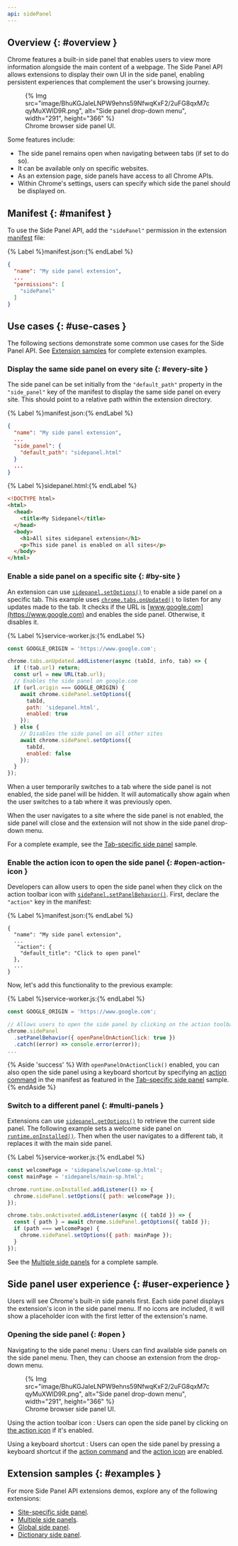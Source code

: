 ```yaml
---
api: sidePanel
---
```


## Overview {: #overview }

Chrome features a built-in side panel that enables users to view more information alongside the main content of a webpage. The Side Panel API allows extensions to display their own UI in the side panel, enabling persistent experiences that complement the user's browsing journey. 

<figure>
  {% Img src="image/BhuKGJaIeLNPW9ehns59NfwqKxF2/2uFG8qxM7cqyMuXWlD9R.png", alt="Side panel drop-down menu", width="291", height="366" %}
  <figcaption>
    Chrome browser side panel UI.
  </figcaption>
</figure>

Some features include:

- The side panel remains open when navigating between tabs (if set to do so).
- It can be available only on specific websites.
- As an extension page, side panels have access to all Chrome APIs.
- Within Chrome's settings, users can specify which side the panel should be displayed on.

## Manifest {: #manifest }

To use the Side Panel API, add the `"sidePanel"` permission in the extension [manifest][doc-manifest] file:

{% Label %}manifest.json:{% endLabel %}

```json
{
  "name": "My side panel extension",
  ...
  "permissions": [
    "sidePanel"
  ]
}
```

## Use cases {: #use-cases }

The following sections demonstrate some common use cases for the Side Panel API. See [Extension samples](#examples) for complete extension examples.

### Display the same side panel on every site {: #every-site }

The side panel can be set initially from the `"default_path"` property in the `"side_panel"` key of the manifest to display the same side panel on every site. This should point to a relative path within the extension directory.

{% Label %}manifest.json:{% endLabel %}

```json
{
  "name": "My side panel extension",
  ...
  "side_panel": {
    "default_path": "sidepanel.html"
  }
  ...
}
```

{% Label %}sidepanel.html:{% endLabel %}

```html
<!DOCTYPE html>
<html>
  <head>
    <title>My Sidepanel</title>
  </head>
  <body>
    <h1>All sites sidepanel extension</h1>
    <p>This side panel is enabled on all sites</p>
  </body>
</html>
```

### Enable a side panel on a specific site {: #by-site }

An extension can use [`sidepanel.setOptions()`][sidepanel-setoptions] to enable a side panel on a specific tab. This example uses [`chrome.tabs.onUpdated()`][tabs-onupdated] to listen for any updates made to the tab. It checks if the URL is [www.google.com](https://www.google.com) and enables the side panel. Otherwise, it disables it. 

{% Label %}service-worker.js:{% endLabel %}

```js
const GOOGLE_ORIGIN = 'https://www.google.com';

chrome.tabs.onUpdated.addListener(async (tabId, info, tab) => {
  if (!tab.url) return;
  const url = new URL(tab.url);
  // Enables the side panel on google.com
  if (url.origin === GOOGLE_ORIGIN) {
    await chrome.sidePanel.setOptions({
      tabId,
      path: 'sidepanel.html',
      enabled: true
    });
  } else {
    // Disables the side panel on all other sites
    await chrome.sidePanel.setOptions({
      tabId,
      enabled: false
    });
  }
});
```

When a user temporarily switches to a tab where the side panel is not enabled, the side panel will be hidden. It will automatically show again when the user switches to a tab where it was previously open.

When the user navigates to a site where the side panel is not enabled, the side panel will close and the extension will not show in the side panel drop-down menu.

For a complete example, see the [Tab-specific side panel][sample-sp-google] sample. 

### Enable the action icon to open the side panel {: #open-action-icon } 

Developers can allow users to open the side panel when they click on the action toolbar icon with [`sidePanel.setPanelBehavior()`][sidepanel-set-behavior]. First, declare the `"action"` key in the manifest:

{% Label %}manifest.json:{% endLabel %}

```json/3-5
{
  "name": "My side panel extension",
  ...
   "action": {
    "default_title": "Click to open panel"
  },
  ...
}
```

Now, let's add this functionality to the previous example:

{% Label %}service-worker.js:{% endLabel %}

```js
const GOOGLE_ORIGIN = 'https://www.google.com';

// Allows users to open the side panel by clicking on the action toolbar icon
chrome.sidePanel
  .setPanelBehavior({ openPanelOnActionClick: true })
  .catch((error) => console.error(error));
...
```

{% Aside 'success' %}
With `openPanelOnActionClick()` enabled, you can also open the side panel using a keyboard shortcut by specifying an [action command][action-commands] in the manifest as featured in the [Tab-specific side panel][sample-sp-google] sample.
{% endAside %}

### Switch to a different panel {: #multi-panels }

Extensions can use [`sidepanel.getOptions()`][sidepanel-getoptions] to retrieve the current side panel. The following example sets a welcome side panel on [`runtime.onInstalled()`][runtime-oninstalled]. Then when the user navigates to a different tab, it replaces it with the main side panel.

{% Label %}service-worker.js:{% endLabel %}

```js
const welcomePage = 'sidepanels/welcome-sp.html';
const mainPage = 'sidepanels/main-sp.html';

chrome.runtime.onInstalled.addListener(() => {
  chrome.sidePanel.setOptions({ path: welcomePage });
});

chrome.tabs.onActivated.addListener(async ({ tabId }) => {
  const { path } = await chrome.sidePanel.getOptions({ tabId });
  if (path === welcomePage) {
    chrome.sidePanel.setOptions({ path: mainPage });
  }
});
```

See the [Multiple side panels][sample-sp-multiple] for a complete sample.

## Side panel user experience {: #user-experience }

Users will see Chrome's built-in side panels first. Each side panel displays the extension's icon in the side panel menu. If no icons are included, it will show a placeholder icon with the first letter of the extension's name.

### Opening the side panel {: #open }

Navigating to the side panel menu
: Users can find available side panels on the side panel menu. Then, they can choose an extension from the drop-down menu.

<figure>
  {% Img src="image/BhuKGJaIeLNPW9ehns59NfwqKxF2/2uFG8qxM7cqyMuXWlD9R.png", alt="Side panel drop-down menu", width="291", height="366" %}
  <figcaption>
    Chrome browser side panel UI.
  </figcaption>
</figure>

Using the action toolbar icon
: Users can open the side panel by clicking on [the action icon](#open-action-icon) if it's enabled.

Using a keyboard shortcut
: Users can open the side panel by pressing a keyboard shortcut if the [action command][action-commands] and the [action icon](#open-action-icon) are enabled.


## Extension samples {: #examples }

For more Side Panel API extensions demos, explore any of the following extensions:

- [Site-specific side panel][sample-sp-google].
- [Multiple side panels][sample-sp-multiple].
- [Global side panel][sample-sp-global].
- [Dictionary side panel][sample-sp-dictionary].

[action-commands]: /docs/extensions/reference/commands/#action-commands
[api-action]: /docs/extensions/reference/action/
[doc-manifest]: /docs/extensions/mv3/manifest/
[runtime-oninstalled]: /docs/extensions/reference/runtime/#event-onInstalled
[sample-sp-dictionary]: https://github.com/GoogleChrome/chrome-extensions-samples/tree/main/functional-samples/sample.sidepanel-dictionary
[sample-sp-global]: https://github.com/GoogleChrome/chrome-extensions-samples/tree/main/functional-samples/cookbook.sidepanel-global
[sample-sp-google]: https://github.com/GoogleChrome/chrome-extensions-samples/tree/main/functional-samples/cookbook.sidepanel-site-specific
[sample-sp-multiple]: https://github.com/GoogleChrome/chrome-extensions-samples/tree/main/functional-samples/cookbook.sidepanel-multiple
[sidepanel-getoptions]:#method-getOptions
[sidepanel-set-behavior]: #method-setPanelBehavior
[sidepanel-setoptions]: #method-setOptions
[tabs-onupdated]: /docs/extensions/reference/tabs/#event-onUpdated



